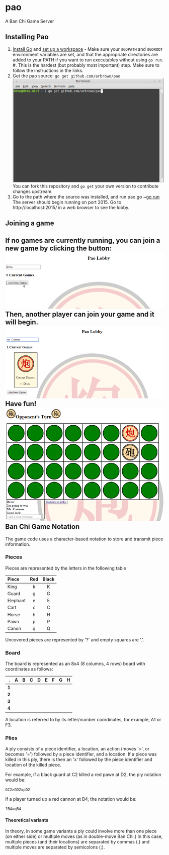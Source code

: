 pao
===

A Ban Chi Game Server

Installing Pao
--------------
1. [Install Go](https://golang.org/doc/install) and [set up a workspace](https://golang.org/doc/code.html) - Make sure your `$GOPATH` and `$GOROOT` environment variables are set, and that the appropriate directories are added to your PATH if you want to run executables without using `go run`.
    #. This is the hardest (but probably most important) step.  Make sure to follow the instructions in the links.
2. Get the pao source:
`go get github.com/arbrown/pao` ![go get](./screenshots/go-get.png)  
You can fork this repository and `go get` your own version to contribute changes upstream.
3. Go to the path where the source was installed, and run pao.go
~[go run](./screenshots/go-run.png)  
The server should begin running on port 2015.  Go to http://localhost:2015/ in a web browser to see the lobby.

Joining a game
--------------
If no games are currently running, you can join a new game by clicking the button:
![join](./screenshots/join-game.png)  
Then, another player can join your game and it will begin.
![join](./screenshots/join-existing.png)  
Have fun!
![game](./screenshots/game2.png)  
Ban Chi Game Notation
---------------------
The game code uses a character-based notation to store and transmit piece information.

### Pieces
Pieces are represented by the letters in the following table

| Piece | Red | Black |
|:------|:---:|:-----:|
| King  | k   | K     |
| Guard | g   | G     |
| Elephant| e | E     |
| Cart  | c   | C     |
| Horse | h   | H     |
| Pawn  | p   | P     |
| Canon | q   | Q     |

Uncovered pieces are represented by '?' and empty squares are '.'.

### Board
The board is represented as an 8x4 (8 columns, 4 rows) board with coordinates as follows:

| .   | A | B | C | D | E | F | G | H |
|----:|:-:|:-:|:-:|:-:|:-:|:-:|:-:|:-:|
|**1**|   |   |   |   |   |   |   |   |
|**2**|   |   |   |   |   |   |   |   |
|**3**|   |   |   |   |   |   |   |   |
|**4**|   |   |   |   |   |   |   |   |

A location is referred to by its letter/number coordinates, for example, A1 or F3.

### Plies 
A ply consists of a piece identifier, a location, an action (moves '>', or becomes '=') followed by a piece identifier, and a location.  If a piece was killed in this ply, there is then an 'x' followed by the piece identifier and location of the killed piece.

For example, if a black guard at C2 killed a red pawn at D2, the ply notation would be:

    GC2>GD2xpD2

If a player turned up a red cannon at B4, the notation would be:

    ?B4=qB4
    
#### Theoretical variants
In theory, in some game variants a ply could involve more than one piece (on either side) or multiple moves (as in double-move Ban Chi.)  In this case, multiple pieces (and their locations) are separated by commas (,) and multiple moves are separated by semicolons (;).
